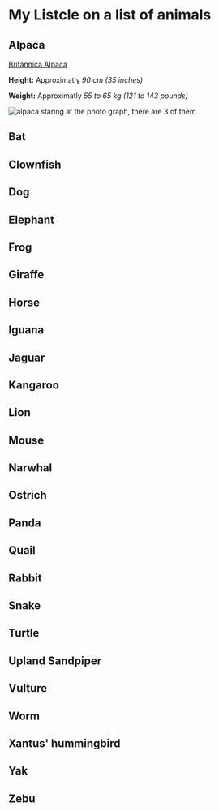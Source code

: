 # My Listcle on a list of animals

## Alpaca
[Britannica Alpaca](https://www.britannica.com/animal/alpaca)

**Height:** Approximatly *90 cm (35 inches)*

**Weight:** Approximatly *55 to 65 kg (121 to 143 pounds)*

![alpaca staring at the photo graph, there are 3 of them](https://www.bing.com/th?id=OIP.MjaItIprFCffksFKeIbAlwHaFS&w=212&h=150&c=8&rs=1&qlt=90&o=6&pid=3.1&rm=2)
## Bat

## Clownfish

## Dog

## Elephant

## Frog

## Giraffe

## Horse

## Iguana

## Jaguar

## Kangaroo

## Lion

## Mouse

## Narwhal

## Ostrich

## Panda

## Quail

## Rabbit

## Snake

## Turtle

## Upland Sandpiper

## Vulture

## Worm

## Xantus' hummingbird

## Yak

## Zebu
